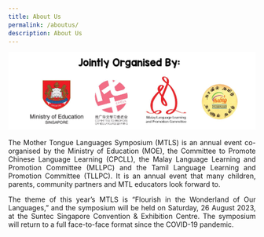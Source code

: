 ```yaml
---
title: About Us
permalink: /aboutus/
description: About Us
---
```

![](/images/mtls23_organised%20by.png)
<p style="text-align:justify;">
	The Mother Tongue Languages Symposium (MTLS) is an annual event co-organised by the Ministry of Education (MOE), the Committee to Promote Chinese Language Learning (CPCLL), the Malay Language Learning and Promotion Committee (MLLPC) and the Tamil Language Learning and Promotion Committee (TLLPC). It is an annual event that many children, parents, community partners and MTL educators look forward to. 
</p>
<p style="text-align:justify;">
The theme of this year’s MTLS is “Flourish in the Wonderland of Our Languages,” and the symposium will be held on Saturday, 26 August 2023, at the Suntec Singapore Convention &amp; Exhibition Centre. The symposium will return to a full face-to-face format since the COVID-19 pandemic.
</p>